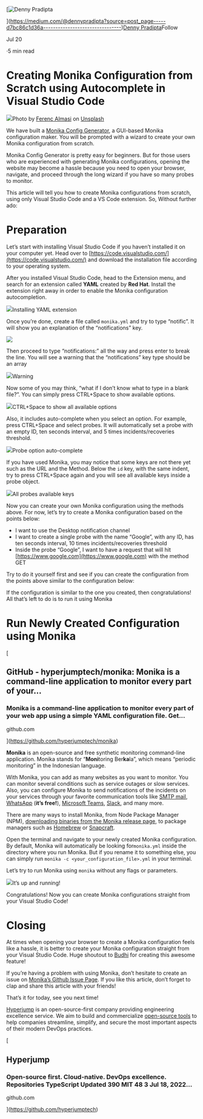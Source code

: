 [![Denny Pradipta](https://miro.medium.com/fit/c/48/48/1*xMyd0j43HlsG8Iots4I1ig.jpeg)

](https://medium.com/@dennypradipta?source=post_page-----d7bc86c1d36a--------------------------------)[Denny Pradipta](https://medium.com/@dennypradipta?source=post_page-----d7bc86c1d36a--------------------------------)Follow

Jul 20

·5 min read

# Creating Monika Configuration from Scratch using Autocomplete in Visual Studio Code

![](https://miro.medium.com/max/1400/0*7JiUO42JJzxxFQD7)Photo by [Ferenc Almasi](https://unsplash.com/@flowforfrank?utm_source=medium&utm_medium=referral) on [Unsplash](https://unsplash.com?utm_source=medium&utm_medium=referral)

We have built a [Monika Config Generator](https://monika-config.hyperjump.tech), a GUI-based Monika configuration maker. You will be prompted with a wizard to create your own Monika configuration from scratch.

Monika Config Generator is pretty easy for beginners. But for those users who are experienced with generating Monika configurations, opening the website may become a hassle because you need to open your browser, navigate, and proceed through the long wizard if you have so many probes to monitor.

This article will tell you how to create Monika configurations from scratch, using only Visual Studio Code and a VS Code extension. So, Without further ado:

# Preparation

Let’s start with installing Visual Studio Code if you haven’t installed it on your computer yet. Head over to [https://code.visualstudio.com/](https://code.visualstudio.com/) and download the installation file according to your operating system.

After you installed Visual Studio Code, head to the Extension menu, and search for an extension called **YAML** created by **Red Hat**. Install the extension right away in order to enable the Monika configuration autocompletion.

![](https://miro.medium.com/max/1400/1*9R7agkYSGoSIqcEbPFxllA.png)Installing YAML extension

Once you’re done, create a file called `monika.yml` and try to type “notific”. It will show you an explanation of the “notifications” key.

![](https://miro.medium.com/max/1400/1*ye0j0MT9HFGm3TMb_0sMjw.png)

Then proceed to type “notifications:” all the way and press enter to break the line. You will see a warning that the “notifications” key type should be an array

![](https://miro.medium.com/max/1400/1*dAxISW6GtYdeTxSHlV6YCw.png)Warning

Now some of you may think, “what if I don’t know what to type in a blank file?”. You can simply press CTRL+Space to show available options.

![](https://miro.medium.com/max/1400/1*GB73EpEOXKl4UpBqaDP3Mw.png)CTRL+Space to show all available options

Also, it includes auto-complete when you select an option. For example, press CTRL+Space and select probes. It will automatically set a probe with an empty ID, ten seconds interval, and 5 times incidents/recoveries threshold.

![](https://miro.medium.com/max/854/1*98EBPAbUlDm0mQ-0xVArOw.png)Probe option auto-complete

If you have used Monika, you may notice that some keys are not there yet such as the URL and the Method. Below the `id` key, with the same indent, try to press CTRL+Space again and you will see all available keys inside a probe object.

![](https://miro.medium.com/max/1400/1*DhTDIrtmUGgGXxd1LmjUbw.png)All probes available keys

Now you can create your own Monika configuration using the methods above. For now, let’s try to create a Monika configuration based on the points below:

- I want to use the Desktop notification channel
- I want to create a single probe with the name “Google”, with any ID, has ten seconds interval, 10 times incidents/recoveries threshold
- Inside the probe “Google”, I want to have a request that will hit [https://www.google.com](https://www.google.com) with the method GET

Try to do it yourself first and see if you can create the configuration from the points above similar to the configuration below:

If the configuration is similar to the one you created, then congratulations! All that’s left to do is to run it using Monika

# Run Newly Created Configuration using Monika

[

## GitHub - hyperjumptech/monika: Monika is a command-line application to monitor every part of your…

### Monika is a command-line application to monitor every part of your web app using a simple YAML configuration file. Get…

github.com

](https://github.com/hyperjumptech/monika)

**Monika** is an open-source and free synthetic monitoring command-line application. Monika stands for “**Moni**toring Ber**ka**la”, which means “periodic monitoring” in the Indonesian language.

With Monika, you can add as many websites as you want to monitor. You can monitor several conditions such as service outages or slow services. Also, you can configure Monika to send notifications of the incidents on your services through your favorite communication tools like [SMTP mail](https://medium.com/hyperjump-tech/get-notified-by-e-mail-when-your-website-is-down-using-monika-a-guide-to-smtp-notification-channel-91dfcbed2bf8), [WhatsApp](https://medium.com/hyperjump-tech/get-monika-notifications-to-your-whatsapp-using-monika-whatsapp-notifier-78a83560c04c) (**it’s free!**), [Microsoft Teams](https://medium.com/hyperjump-tech/integrate-monika-with-microsoft-teams-get-notifications-straight-to-your-channels-using-incoming-3292147d6758), [Slack](https://medium.com/hyperjump-tech/integrate-monika-with-your-slack-channels-to-receive-monika-notifications-using-incoming-webhook-9ed13e5a910e), and many more.

There are many ways to install Monika, from Node Package Manager (NPM), [downloading binaries from the Monika release page](https://medium.com/hyperjump-tech/install-and-run-monika-in-linux-without-package-managers-9b019571bf38), to package managers such as [Homebrew](https://medium.com/hyperjump-tech/install-monika-in-macos-using-homebrew-875265f8ded6) or [Snapcraft](https://medium.com/hyperjump-tech/install-monika-on-linux-using-snapcraft-2ecff9dd98ac).

Open the terminal and navigate to your newly created Monika configuration. By default, Monika will automatically be looking for`monika.yml` inside the directory where you run Monika. But if you rename it to something else, you can simply run `monika -c <your_configuration_file>.yml` in your terminal.

Let’s try to run Monika using `monika` without any flags or parameters.

![](https://miro.medium.com/max/1400/1*EMU4TAxYvrYn3Z-0NMlQfg.png)It’s up and running!

Congratulations! Now you can create Monika configurations straight from your Visual Studio Code!

# Closing

At times when opening your browser to create a Monika configuration feels like a hassle, it is better to create your Monika configuration straight from your Visual Studio Code. Huge shoutout to [Budhi](https://medium.com/u/b2cb95c96f37?source=post_page-----d7bc86c1d36a--------------------------------) for creating this awesome feature!

If you’re having a problem with using Monika, don’t hesitate to create an issue on [Monika’s Github Issue Page](https://github.com/hyperjumptech/monika/issues). If you like this article, don’t forget to clap and share this article with your friends!

That’s it for today, see you next time!

[Hyperjump](https://hyperjump.tech/) is an open-source-first company providing engineering excellence service. We aim to build and commercialize [open-source tools](https://github.com/hyperjumptech) to help companies streamline, simplify, and secure the most important aspects of their modern DevOps practices.

[

## Hyperjump

### Open-source first. Cloud-native. DevOps excellence. Repositories TypeScript Updated 390 MIT 48 3 Jul 18, 2022…

github.com

](https://github.com/hyperjumptech)
